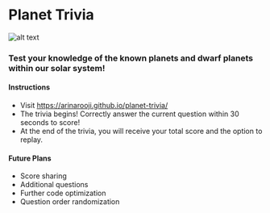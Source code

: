 # Planet Trivia
![alt text](https://usm.maine.edu/sites/default/files/planet/512275631.jpg)
### Test your knowledge of the known planets and dwarf planets within our solar system!
#### Instructions
- Visit https://arinarooji.github.io/planet-trivia/
- The trivia begins! Correctly answer the current question within 30 seconds to score!
- At the end of the trivia, you will receive your total score and the option to replay.

#### Future Plans
- Score sharing
- Additional questions
- Further code optimization
- Question order randomization
